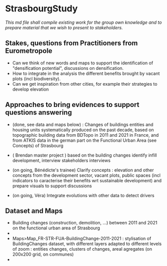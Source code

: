 # StrasbourgStudy

*This md file shall compile existing work for the group own knowledge and to prepare material that we wish to present to stakeholders.*

## Stakes, questions from Practitioners from Eurometropole 

* Can we think of new words and maps to support the identification of "densification potential", discussions on densification.
* How to integrate in the analysis the different benefits brought by vacant plots (incl biodiversity). 
* Can we get inspiration from other cities, for example their strategies to develop elevation


## Approaches to bring evidences to support questions answering  

* (done, see data and maps below) : Changes of buildings entities and housing units systematically produced on the past decade, based on topographic building data from BDTopo in 2011 and 2021 in France, and from ATKIS data in the german part on the Functional Urban Area (see Concepts) of Strasbourg

* ( Brendan master project ) based on the building changes identify infill development, interview stakeholders interviews 

* (on going, Bénédicte's trainee) Clarify concepts :  elevation and other concepts from the development sector, vacant plots, public spaces (incl indicators to caracterise their benefits wrt sustainable development) and prepare visuals to support discussions 
  
* (on going, Véra)  Integrate evolutions with other data to detect drivers
    

## Dataset and Maps 

*  Building changes (construction, demolition,  ...) between 2011 and 2021 on the functional urban area of Strasbourg
* 
*  Maps>Map_FR-STR-FUA-BuildingChange-2011-2021 : stylisation of BuildingChanges dataset, with different layers adapted to different levels of zoom : entities changes, clusters of changes, areal agregates (on 200x200 grid, on communes) 
*  
    


